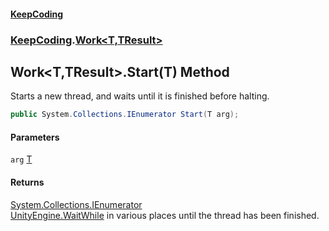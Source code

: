 #### [KeepCoding](index.md 'index')
### [KeepCoding](KeepCoding.md 'KeepCoding').[Work&lt;T,TResult&gt;](Work.T.TResult..md 'KeepCoding.Work&lt;T,TResult&gt;')
## Work&lt;T,TResult&gt;.Start(T) Method
Starts a new thread, and waits until it is finished before halting.  
```csharp
public System.Collections.IEnumerator Start(T arg);
```
#### Parameters
<a name='KeepCoding.Work.T.TResult..Start(T).arg'></a>
`arg` [T](Work.T.TResult..md#KeepCoding.Work.T.TResult..T 'KeepCoding.Work&lt;T,TResult&gt;.T')  
  
#### Returns
[System.Collections.IEnumerator](https://docs.microsoft.com/en-us/dotnet/api/System.Collections.IEnumerator 'System.Collections.IEnumerator')  
[UnityEngine.WaitWhile](https://docs.microsoft.com/en-us/dotnet/api/UnityEngine.WaitWhile 'UnityEngine.WaitWhile') in various places until the thread has been finished.

